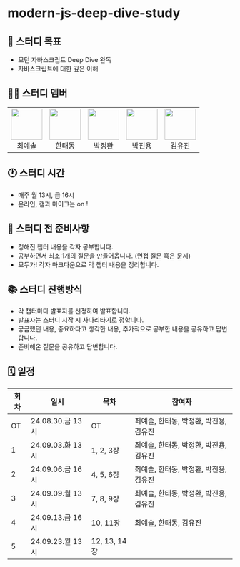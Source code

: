 # modern-js-deep-dive-study

## 🎯 스터디 목표

- 모던 자바스크립트 Deep Dive 완독
- 자바스크립트에 대한 깊은 이해

## 👋🏻 스터디 멤버

<table>
  <tr>
    <td align="center">
      <img src="https://avatars.githubusercontent.com/yesolz" width="70" height="70" /><br />
      <a href="https://github.com/yesolz">최예솔</a>
    </td>
    <td align="center">
      <img src="https://avatars.githubusercontent.com/HANTAEDONG" width="70" height="70" /><br />
      <a href="https://github.com/HANTAEDONG">한태동</a>
    </td>
    <td align="center">
      <img src="https://avatars.githubusercontent.com/JNL-2002" width="70" height="70" /><br />
      <a href="https://github.com/JNL-2002">박정환</a>
    </td>
    <td align="center">
      <img src="https://avatars.githubusercontent.com/OfficialJOLO" width="70" height="70" /><br />
      <a href="https://github.com/OfficialJOLO">박진용</a>
    </td>
    <td align="center">
      <img src="https://avatars.githubusercontent.com/Youjin-K" width="70" height="70" /><br />
      <a href="https://github.com/Youjin-K">김유진</a>
    </td>
  </tr>
</table>

## 🕐 스터디 시간

- 매주 월 13시, 금 16시
- 온라인, 캠과 마이크는 on !

## 🛒 스터디 전 준비사항

- 정해진 챕터 내용을 각자 공부합니다.
- 공부하면서 최소 1개의 질문을 만들어옵니다. (면접 질문 혹은 문제)
- 모두가! 각자 마크다운으로 각 챕터 내용을 정리합니다.

## 📚 스터디 진행방식

- 각 챕터마다 발표자를 선정하여 발표합니다.
- 발표자는 스터디 시작 시 사다리타기로 정합니다.
- 궁금했던 내용, 중요하다고 생각한 내용, 추가적으로 공부한 내용을 공유하고 답변합니다.
- 준비해온 질문을 공유하고 답변합니다.

## 🗓️ 일정

| 회차 | 일시          | 목차      | 참여자                                 |
| ---- | ------------- | --------- | -------------------------------------- |
| OT   | 24.08.30.금 13시 | OT        | 최예솔, 한태동, 박정환, 박진용, 김유진 |
| 1    | 24.09.03.화 13시 | 1, 2, 3장 | 최예솔, 한태동, 박정환, 박진용, 김유진 |
| 2    | 24.09.06.금 16시 | 4, 5, 6장 | 최예솔, 한태동, 박정환, 박진용, 김유진 |
| 3    | 24.09.09.월 13시 | 7, 8, 9장 | 최예솔, 한태동, 박정환, 박진용, 김유진  |
| 4    | 24.09.13.금 16시 | 10, 11장 |  최예솔, 한태동, 김유진|
| 5    | 24.09.23.월 13시 | 12, 13, 14장 | |
